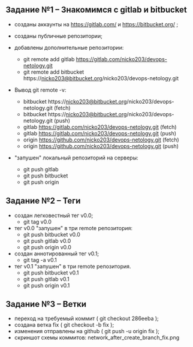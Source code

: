 ## Задание №1 – Знакомимся с gitlab и bitbucket

- созданы аккаунты на https://gitlab.com/  и https://bitbucket.org/ ;
- созданы публичные репозитории;
- добавлены дополнительные репозитории:
    - git remote add gitlab https://gitlab.com/nicko203/devops-netology.git
    - git remote add bitbucket https://nicko203@bitbucket.org/nicko203/devops-netology.git
- Вывод git remote -v:

    - bitbucket	https://nicko203@bitbucket.org/nicko203/devops-netology.git (fetch)
    - bitbucket	https://nicko203@bitbucket.org/nicko203/devops-netology.git (push)
    - gitlab	https://gitlab.com/nicko203/devops-netology.git (fetch)
    - gitlab	https://gitlab.com/nicko203/devops-netology.git (push)
    - origin	https://github.com/nicko203/devops-netology.git (fetch)
    - origin	https://github.com/nicko203/devops-netology.git (push)

- "запушен" локальный репозиторий на серверы:
    - git push gitlab
    - git push bitbucket
    - git push origin


## Задание №2 – Теги

- создан легковестный тег v0.0;
    - git tag v0.0
- тег v0.0 "запушен" в три remote репозитория:
    - git push bitbucket v0.0
    - git push gitlab v0.0
    - git push origin v0.0
- создан аннотированный тег v0.1;
    - git tag -a v0.1
- тег v0.1 "запушен" в три remote репозитория.
    - git push bitbucket v0.1
    - git push gitlab v0.1
    - git push origin v0.1

## Задание №3 – Ветки

- переход на требуемый коммит ( git checkout 286eeba );
- сoздана ветка fix ( git checkout -b fix  );
- изменения отправлены на github ( git push -u origin fix );
- скриншот схемы коммитов: network_after_create_branch_fix.png

